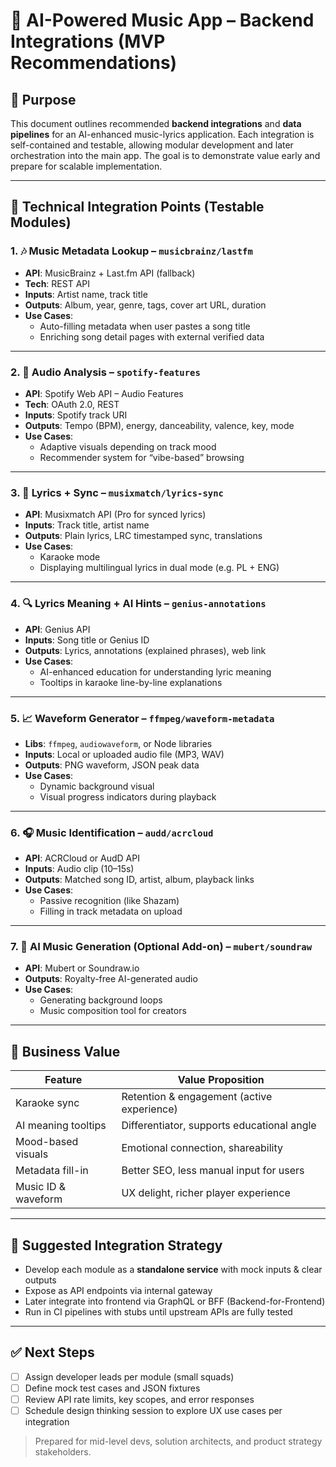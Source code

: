 # 🎼 AI-Powered Music App – Backend Integrations (MVP Recommendations)

## 📌 Purpose
This document outlines recommended **backend integrations** and **data pipelines** for an AI-enhanced music-lyrics application. Each integration is self-contained and testable, allowing modular development and later orchestration into the main app. The goal is to demonstrate value early and prepare for scalable implementation.

---

## 🔧 Technical Integration Points (Testable Modules)

### 1. 🎶 Music Metadata Lookup – `musicbrainz/lastfm`
- **API**: MusicBrainz + Last.fm API (fallback)
- **Tech**: REST API
- **Inputs**: Artist name, track title
- **Outputs**: Album, year, genre, tags, cover art URL, duration
- **Use Cases**:
  - Auto-filling metadata when user pastes a song title
  - Enriching song detail pages with external verified data

---

### 2. 🧠 Audio Analysis – `spotify-features`
- **API**: Spotify Web API – Audio Features
- **Tech**: OAuth 2.0, REST
- **Inputs**: Spotify track URI
- **Outputs**: Tempo (BPM), energy, danceability, valence, key, mode
- **Use Cases**:
  - Adaptive visuals depending on track mood
  - Recommender system for “vibe-based” browsing

---

### 3. 📜 Lyrics + Sync – `musixmatch/lyrics-sync`
- **API**: Musixmatch API (Pro for synced lyrics)
- **Inputs**: Track title, artist name
- **Outputs**: Plain lyrics, LRC timestamped sync, translations
- **Use Cases**:
  - Karaoke mode
  - Displaying multilingual lyrics in dual mode (e.g. PL + ENG)

---

### 4. 🔍 Lyrics Meaning + AI Hints – `genius-annotations`
- **API**: Genius API
- **Inputs**: Song title or Genius ID
- **Outputs**: Lyrics, annotations (explained phrases), web link
- **Use Cases**:
  - AI-enhanced education for understanding lyric meaning
  - Tooltips in karaoke line-by-line explanations

---

### 5. 📈 Waveform Generator – `ffmpeg/waveform-metadata`
- **Libs**: `ffmpeg`, `audiowaveform`, or Node libraries
- **Inputs**: Local or uploaded audio file (MP3, WAV)
- **Outputs**: PNG waveform, JSON peak data
- **Use Cases**:
  - Dynamic background visual
  - Visual progress indicators during playback

---

### 6. 🎧 Music Identification – `audd/acrcloud`
- **API**: ACRCloud or AudD API
- **Inputs**: Audio clip (10–15s)
- **Outputs**: Matched song ID, artist, album, playback links
- **Use Cases**:
  - Passive recognition (like Shazam)
  - Filling in track metadata on upload

---

### 7. 🎼 AI Music Generation (Optional Add-on) – `mubert/soundraw`
- **API**: Mubert or Soundraw.io
- **Outputs**: Royalty-free AI-generated audio
- **Use Cases**:
  - Generating background loops
  - Music composition tool for creators

---

## 💼 Business Value
| Feature | Value Proposition |
|--------|--------------------|
| Karaoke sync | Retention & engagement (active experience) |
| AI meaning tooltips | Differentiator, supports educational angle |
| Mood-based visuals | Emotional connection, shareability |
| Metadata fill-in | Better SEO, less manual input for users |
| Music ID & waveform | UX delight, richer player experience |

---

## 🧩 Suggested Integration Strategy
- Develop each module as a **standalone service** with mock inputs & clear outputs
- Expose as API endpoints via internal gateway
- Later integrate into frontend via GraphQL or BFF (Backend-for-Frontend)
- Run in CI pipelines with stubs until upstream APIs are fully tested

---

## ✅ Next Steps
- [ ] Assign developer leads per module (small squads)
- [ ] Define mock test cases and JSON fixtures
- [ ] Review API rate limits, key scopes, and error responses
- [ ] Schedule design thinking session to explore UX use cases per integration

> Prepared for mid-level devs, solution architects, and product strategy stakeholders.

